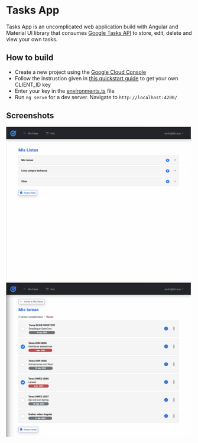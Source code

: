 # Tasks App

Tasks App is an uncomplicated web application build with Angular and Material UI library that consumes [Google Tasks API](https://developers.google.com/tasks/reference/rest?hl=es-419) to store, edit, delete and view your own tasks.

## How to build
- Create a new project using the [Google Cloud Console](https://developers.google.com/workspace/guides/create-project?hl=es-419)
- Follow the instrustion given in [this quickstart guide](https://developers.google.com/tasks/quickstart/js?hl=es-419) to get your own CLIENT_ID key
- Enter your key in the [environments.ts](src/environments/environment.ts) file
- Run `ng serve` for a dev server. Navigate to `http://localhost:4200/`

## Screenshots

<img src="screenshots/screenshot-1.png" width="500"> <img src="screenshots/screenshot-2.png" width="500">
